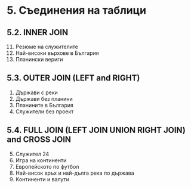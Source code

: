 # 5. Съединения на таблици
## 5.2. INNER JOIN
11.	Резюме на служителите
12. Най-високи върхове в България
13. Планински вериги

## 5.3. OUTER JOIN (LEFT and RIGHT)
01.	Държави с реки
02. Държави без планини
03. Планините в България 
04. Служители без проект

## 5.4. FULL JOIN (LEFT JOIN UNION RIGHT JOIN) and CROSS JOIN 
05. Служител 24
06. Игра на континенти
07. Европейското по футбол
08. Най-висок връх и най-дълга река по държава
09. Континенти и валути
